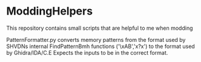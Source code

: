 # ModdingHelpers
This repository contains small scripts that are helpful to me when modding

PatternFormatter.py converts memory patterns from the format used by SHVDNs internal FindPatternBmh functions ('\xAB','x?x') to the format used by Ghidra/IDA/C.E
Expects the inputs to be in the correct format.

